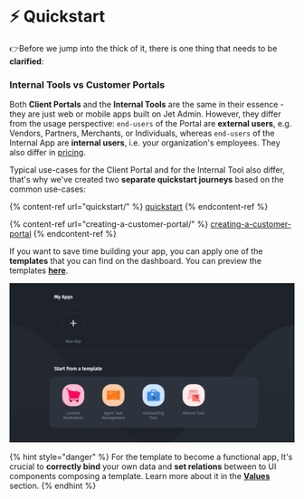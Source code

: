 # ⚡ Quickstart

👉Before we jump into the thick of it, there is one thing that needs to be **clarified**:

### Internal Tools vs Customer Portals

Both **Client Portals** and the **Internal Tools** are the same in their essence - they are just web or mobile apps built on Jet Admin. However, they differ from the usage perspective: `end-users` of the Portal are **external users**, e.g. Vendors, Partners, Merchants, or Individuals, whereas `end-users` of the Internal App are **internal users**, i.e. your organization's employees. They also differ in [pricing](https://www.jetadmin.io/pricing/).

Typical use-cases for the Client Portal and for the Internal Tool also differ, that's why we've created two **separate quickstart journeys** based on the common use-cases:

{% content-ref url="quickstart/" %}
[quickstart](quickstart/)
{% endcontent-ref %}

{% content-ref url="creating-a-customer-portal/" %}
[creating-a-customer-portal](creating-a-customer-portal/)
{% endcontent-ref %}

If you want to save time building your app, you can apply one of the **templates** that you can find on the dashboard. You can preview the templates [**here**](https://www.jetadmin.io/templates).

![](../.gitbook/assets/fykcgj.JPG)

{% hint style="danger" %}
For the template to become a functional app, It's crucial to **correctly bind** your own data and **set relations** between to UI components composing a template. Learn more about it in the [**Values**](../user-guide/binding-and-values/parameters.md) section.
{% endhint %}
